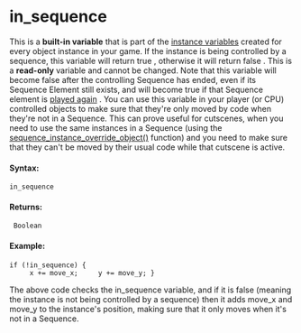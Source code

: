 # in_sequence

This is a **built-in variable** that is part of the [instance
variables](../Instances/Instance_Variables/Instance_Variables)
created for every object instance in your game. If the instance is being
controlled by a sequence, this variable will return true , otherwise it
will return false . This is a **read-only** variable and cannot be
changed. Note that this variable will become false after the controlling
Sequence has ended, even if its Sequence Element still exists, and will
become true if that Sequence element is [played
again](../Rooms/Sequence_Layers/layer_sequence_play) . You can use
this variable in your player (or CPU) controlled objects to make sure
that they're only moved by code when they're not in a Sequence. This can
prove useful for cutscenes, when you need to use the same instances in a
Sequence (using the
[sequence_instance_override_object()](sequence_instance_override_object)
function) and you need to make sure that they can't be moved by their
usual code while that cutscene is active.

#### Syntax:

``` gml
in_sequence
```

#### Returns:

``` gml
 Boolean
```

#### Example:

``` gml
if (!in_sequence) {
     x += move_x;     y += move_y; }
```

The above code checks the in_sequence variable, and if it is false
(meaning the instance is not being controlled by a sequence) then it
adds move_x and move_y to the instance's position, making sure that it
only moves when it's not in a Sequence.
